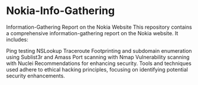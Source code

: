 # Nokia-Info-Gathering
 Information-Gathering Report on the Nokia Website
 This repository contains a comprehensive information-gathering report on the Nokia website. It includes:

Ping testing
NSLookup
Traceroute
Footprinting and subdomain enumeration using Sublist3r and Amass
Port scanning with Nmap
Vulnerability scanning with Nuclei
Recommendations for enhancing security.
Tools and techniques used adhere to ethical hacking principles, focusing on identifying potential security enhancements.
